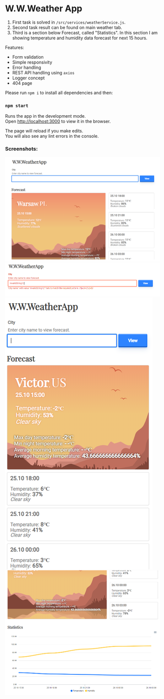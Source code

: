 # W.W.Weather App

1. First task is solved in `/src/services/weatherService.js`.
2. Second task result can be found on main weather tab.
3. Third is a section below Forecast, called "Statistics". In this section I am showing temperature and humidity data forecast for next 15 hours.

Features:

- Form validation
- Simple responsivity
- Error handling
- REST API handling using `axios`
- Logger concept
- 404 page

Please run `npm i` to install all dependencies and then:

### `npm start`

Runs the app in the development mode.<br />
Open [http://localhost:3000](http://localhost:3000) to view it in the browser.

The page will reload if you make edits.<br />
You will also see any lint errors in the console.

### Screenshots:

![Screenshot](/screenshots/1.png)
![Screenshot](/screenshots/2.png)
![Screenshot](/screenshots/3.png)
![Screenshot](/screenshots/4.png)
